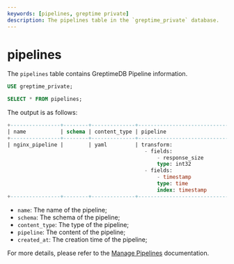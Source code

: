 ```yaml
---
keywords: [pipelines, greptime private]
description: The pipelines table in the `greptime_private` database.
---
```


# pipelines

The `pipelines` table contains GreptimeDB Pipeline information.

```sql
USE greptime_private;

SELECT * FROM pipelines;
```

The output is as follows:

```sql
+----------------+--------+--------------+----------------------------------------------------------------------------------------------------------------------------------+----------------------------+
| name           | schema | content_type | pipeline                                                                                                                         | created_at                 |
+----------------+--------+--------------+----------------------------------------------------------------------------------------------------------------------------------+----------------------------+
| nginx_pipeline |        | yaml         | transform:                                                                                                                       | 2025-07-03 07:23:15.227539 |
                                            - fields:
                                                - response_size
                                                type: int32
                                            - fields:
                                                - timestamp
                                                type: time
                                                index: timestamp 
+----------------+--------+--------------+----------------------------------------------------------------------------------------------------------------------------------+----------------------------+
```

- `name`: The name of the pipeline;
- `schema`: The schema of the pipeline;
- `content_type`: The type of the pipeline;
- `pipeline`: The content of the pipeline;
- `created_at`: The creation time of the pipeline;

For more details, please refer to the [Manage Pipelines](/user-guide/logs/manage-pipelines.md) documentation. 
